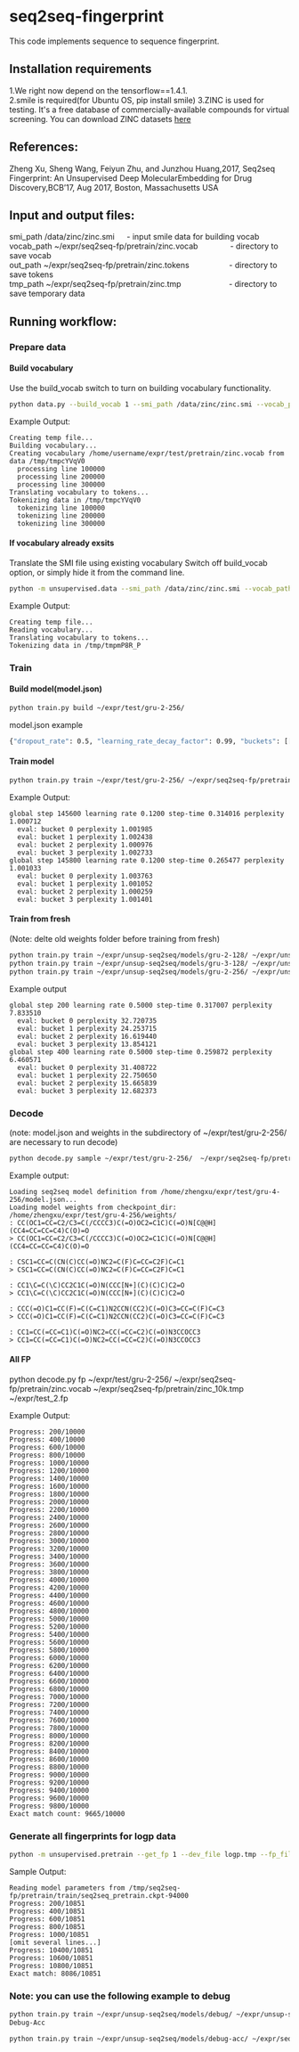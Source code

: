 # seq2seq-fingerprint
This code implements sequence to sequence fingerprint.

## Installation requirements

1.We right now depend on the tensorflow==1.4.1.<br>
2.smile is required(for Ubuntu OS, pip install smile)
3.ZINC is used for testing. It's a free database of commercially-available compounds for virtual screening. You can download ZINC datasets [here](http://zinc.docking.org/)

## References:
Zheng Xu, Sheng Wang, Feiyun Zhu, and Junzhou Huang,2017, Seq2seq Fingerprint: An Unsupervised Deep MolecularEmbedding for Drug Discovery,BCB’17, Aug 2017, Boston, Massachusetts USA

## Input and output files:

smi_path   /data/zinc/zinc.smi	&emsp; - input smile data for building vocab<br>
vocab_path ~/expr/seq2seq-fp/pretrain/zinc.vocab &emsp;&emsp;&emsp;&nbsp;&nbsp; - directory to save vocab<br>
out_path ~/expr/seq2seq-fp/pretrain/zinc.tokens  &emsp;&emsp;&emsp;&emsp;&nbsp;&nbsp;  - directory to save tokens<br>
tmp_path ~/expr/seq2seq-fp/pretrain/zinc.tmp     &emsp;&emsp;&emsp;&emsp;&emsp;&nbsp;&nbsp;  - directory to save temporary data<br>


## Running workflow:

###  Prepare data

#### Build vocabulary

 Use the build_vocab switch to turn on building vocabulary functionality.

```bash
python data.py --build_vocab 1 --smi_path /data/zinc/zinc.smi --vocab_path ~/expr/seq2seq-fp/pretrain/zinc.vocab --out_path ~/expr/seq2seq-fp/pretrain/zinc.tokens --tmp_path ~/expr/seq2seq-fp/pretrain/zinc.tmp
```

Example Output:
```
Creating temp file...
Building vocabulary...
Creating vocabulary /home/username/expr/test/pretrain/zinc.vocab from data /tmp/tmpcYVqV0
  processing line 100000
  processing line 200000
  processing line 300000
Translating vocabulary to tokens...
Tokenizing data in /tmp/tmpcYVqV0
  tokenizing line 100000
  tokenizing line 200000
  tokenizing line 300000
```

#### If vocabulary already exsits
  Translate the SMI file using existing vocabulary
  Switch off build_vocab option, or simply hide it from the command line.

```bash
python -m unsupervised.data --smi_path /data/zinc/zinc.smi --vocab_path ~/expr/seq2seq-fp/pretrain/zinc.vocab --out_path ~/expr/seq2seq-fp/pretrain/logp.tokens --tmp_path ~/expr/seq2seq-fp/pretrain/logp.tmp
```
Example Output:
```
Creating temp file...
Reading vocabulary...
Translating vocabulary to tokens...
Tokenizing data in /tmp/tmpmP8R_P
```
### Train
#### Build model(model.json)
```bash
python train.py build ~/expr/test/gru-2-256/
```
model.json example
 ```bash
 {"dropout_rate": 0.5, "learning_rate_decay_factor": 0.99, "buckets": [[30, 30], [60, 60], [90, 90]], "target_vocab_size": 41, "batch_size": 5, "source_vocab_size": 41, "num_layers": 2, "max_gradient_norm": 5.0, "learning_rate": 0.5, "size": 128}

 ```
#### Train model
```bash
python train.py train ~/expr/test/gru-2-256/ ~/expr/seq2seq-fp/pretrain/zinc.tokens ~/expr/seq2seq-fp/pretrain/zinc _10k.tokens --batch_size 64
```
Example Output:
```
global step 145600 learning rate 0.1200 step-time 0.314016 perplexity 1.000712
  eval: bucket 0 perplexity 1.001985
  eval: bucket 1 perplexity 1.002438
  eval: bucket 2 perplexity 1.000976
  eval: bucket 3 perplexity 1.002733
global step 145800 learning rate 0.1200 step-time 0.265477 perplexity 1.001033
  eval: bucket 0 perplexity 1.003763
  eval: bucket 1 perplexity 1.001052
  eval: bucket 2 perplexity 1.000259
  eval: bucket 3 perplexity 1.001401
```
#### Train from fresh
(Note: delte old weights folder before training from fresh)
```bash
python train.py train ~/expr/unsup-seq2seq/models/gru-2-128/ ~/expr/unsup-seq2seq/data/zinc.tokens ~/expr/unsup-seq2seq/data/logp.tokens --batch_size 256
python train.py train ~/expr/unsup-seq2seq/models/gru-3-128/ ~/expr/unsup-seq2seq/data/zinc.tokens ~/expr/unsup-seq2seq/data/logp.tokens --batch_size 256
python train.py train ~/expr/unsup-seq2seq/models/gru-2-256/ ~/expr/unsup-seq2seq/data/zinc.tokens ~/expr/unsup-seq2seq/data/logp.tokens --batch_size 256 --summary_dir ~/expr/unsup-seq2seq/models/gru-2-256/summary/
```
Example output
```
global step 200 learning rate 0.5000 step-time 0.317007 perplexity 7.833510
  eval: bucket 0 perplexity 32.720735
  eval: bucket 1 perplexity 24.253715
  eval: bucket 2 perplexity 16.619440
  eval: bucket 3 perplexity 13.854121
global step 400 learning rate 0.5000 step-time 0.259872 perplexity 6.460571
  eval: bucket 0 perplexity 31.408722
  eval: bucket 1 perplexity 22.750650
  eval: bucket 2 perplexity 15.665839
  eval: bucket 3 perplexity 12.682373
```

### Decode
 (note: model.json and weights in the subdirectory of ~/expr/test/gru-2-256/ are necessary to run decode)
```bash
python decode.py sample ~/expr/test/gru-2-256/  ~/expr/seq2seq-fp/pretrain/zinc.vocab ~/expr/seq2seq-fp/pretrain/zinc _10k.tmp --sample_size 500
```
Example output:
```
Loading seq2seq model definition from /home/zhengxu/expr/test/gru-4-256/model.json...
Loading model weights from checkpoint_dir: /home/zhengxu/expr/test/gru-4-256/weights/
: CC(OC1=CC=C2/C3=C(/CCCC3)C(=O)OC2=C1C)C(=O)N[C@@H](CC4=CC=CC=C4)C(O)=O
> CC(OC1=CC=C2/C3=C(/CCCC3)C(=O)OC2=C1C)C(=O)N[C@@H](CC4=CC=CC=C4)C(O)=O

: CSC1=CC=C(CN(C)CC(=O)NC2=C(F)C=CC=C2F)C=C1
> CSC1=CC=C(CN(C)CC(=O)NC2=C(F)C=CC=C2F)C=C1

: CC1\C=C(\C)CC2C1C(=O)N(CCC[N+](C)(C)C)C2=O
> CC1\C=C(\C)CC2C1C(=O)N(CCC[N+](C)(C)C)C2=O

: CCC(=O)C1=CC(F)=C(C=C1)N2CCN(CC2)C(=O)C3=CC=C(F)C=C3
> CCC(=O)C1=CC(F)=C(C=C1)N2CCN(CC2)C(=O)C3=CC=C(F)C=C3

: CC1=CC(=CC=C1)C(=O)NC2=CC(=CC=C2)C(=O)N3CCOCC3
> CC1=CC(=CC=C1)C(=O)NC2=CC(=CC=C2)C(=O)N3CCOCC3
```
#### All FP

python decode.py fp ~/expr/test/gru-2-256/ ~/expr/seq2seq-fp/pretrain/zinc.vocab ~/expr/seq2seq-fp/pretrain/zinc_10k.tmp ~/expr/test_2.fp

Example Output:
```
Progress: 200/10000
Progress: 400/10000
Progress: 600/10000
Progress: 800/10000
Progress: 1000/10000
Progress: 1200/10000
Progress: 1400/10000
Progress: 1600/10000
Progress: 1800/10000
Progress: 2000/10000
Progress: 2200/10000
Progress: 2400/10000
Progress: 2600/10000
Progress: 2800/10000
Progress: 3000/10000
Progress: 3200/10000
Progress: 3400/10000
Progress: 3600/10000
Progress: 3800/10000
Progress: 4000/10000
Progress: 4200/10000
Progress: 4400/10000
Progress: 4600/10000
Progress: 4800/10000
Progress: 5000/10000
Progress: 5200/10000
Progress: 5400/10000
Progress: 5600/10000
Progress: 5800/10000
Progress: 6000/10000
Progress: 6200/10000
Progress: 6400/10000
Progress: 6600/10000
Progress: 6800/10000
Progress: 7000/10000
Progress: 7200/10000
Progress: 7400/10000
Progress: 7600/10000
Progress: 7800/10000
Progress: 8000/10000
Progress: 8200/10000
Progress: 8400/10000
Progress: 8600/10000
Progress: 8800/10000
Progress: 9000/10000
Progress: 9200/10000
Progress: 9400/10000
Progress: 9600/10000
Progress: 9800/10000
Exact match count: 9665/10000
```

### Generate all fingerprints for logp data

```bash
python -m unsupervised.pretrain --get_fp 1 --dev_file logp.tmp --fp_file logp.fp
```

Sample Output:
```
Reading model parameters from /tmp/seq2seq-fp/pretrain/train/seq2seq_pretrain.ckpt-94000
Progress: 200/10851
Progress: 400/10851
Progress: 600/10851
Progress: 800/10851
Progress: 1000/10851
[omit several lines...]
Progress: 10400/10851
Progress: 10600/10851
Progress: 10800/10851
Exact match: 8086/10851
```
### Note: you can use the following example to debug
```bash
python train.py train ~/expr/unsup-seq2seq/models/debug/ ~/expr/unsup-seq2seq/data/zinc.tokens ~/expr/unsup-seq2seq/data/logp.tokens --batch_size 32 --summary_dir ~/expr/unsup-seq2seq/models/debug/summary/
Debug-Acc
```
```bash
python train.py train ~/expr/unsup-seq2seq/models/debug-acc/ ~/expr/seq2seq-fp/pretrain/zinc.tokens ~/expr/seq2seq-fp/pretrain/zinc_10k.tokens --batch_size 32 --summary_dir ~/expr/unsup-seq2seq/models/debug-acc/summary/
```


